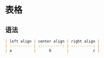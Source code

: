 # 表格

## 语法

``` markdown
| left align | center align | right align |
| :--------- | :----------: | ----------: |
| a          |      b       |           c |
```
